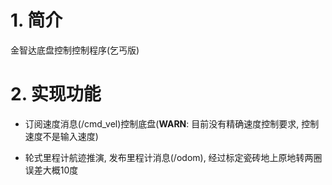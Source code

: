 # 1. 简介

金智达底盘控制控制程序(乞丐版)

# 2. 实现功能

- 订阅速度消息(/cmd_vel)控制底盘(**WARN**: 目前没有精确速度控制要求, 控制速度不是输入速度)

- 轮式里程计航迹推演, 发布里程计消息(/odom), 经过标定瓷砖地上原地转两圈误差大概10度

